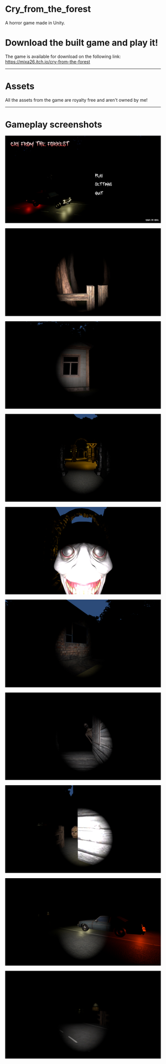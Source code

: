# Cry_from_the_forest
A horror game made in Unity.

# Download the built game and play it!
The game is available for download on the following link:<br>
https://mixa26.itch.io/cry-from-the-forest<br>
<hr>

# Assets
All the assets from the game are royalty free and aren't owned by me!
<hr>

# Gameplay screenshots

![menu](screenshots/menu.jpg)

![menu](screenshots/gameplay1.jpg)

![menu](screenshots/gameplay2.jpg)

![menu](screenshots/gameplay3.jpg)

![menu](screenshots/gameplay4.jpg)

![menu](screenshots/gameplay5.jpg)

![menu](screenshots/gameplay6.jpg)

![menu](screenshots/gameplay7.jpg)

![menu](screenshots/gameplay8.jpg)

![menu](screenshots/gameplay9.jpg)
